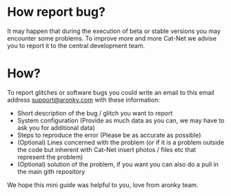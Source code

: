 # How report bug?
It may happen that during the execution of beta or stable versions you may encounter some problems. To improve more and more Cat-Net we advise you to report it to the central development team.
# How?
To report glitches or software bugs you could write an email to this email address support@aronky.com with these information:
- Short description of the bug / glitch you want to report
- System configuration (Provide as much data as you can, we may have to ask you for additional data)
- Steps to reproduce the error (Please be as accurate as possible)
- (Optional) Lines concerned with the problem (or if it is a problem outside the code but inherent with Cat-Net insert photos / files etc that represent the problem)
- (Optional) solution of the problem, if you want you can also do a pull in the main gith repository

We hope this mini guide was helpful to you, love from aronky team.
